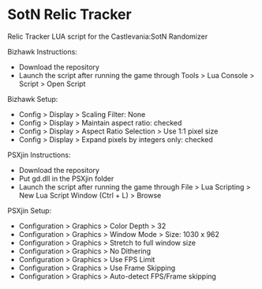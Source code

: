 # SotN Relic Tracker
Relic Tracker LUA script for the Castlevania:SotN Randomizer

Bizhawk Instructions: 
* Download the repository
* Launch the script after running the game through Tools > Lua Console > Script > Open Script

Bizhawk Setup:
* Config > Display > Scaling Filter: None
* Config > Display > Maintain aspect ratio: checked
* Config > Display > Aspect Ratio Selection > Use 1:1 pixel size
* Config > Display > Expand pixels by integers only: checked

PSXjin Instructions: 
* Download the repository
* Put gd.dll in the PSXjin folder
* Launch the script after running the game through File > Lua Scripting > New Lua Script Window (Ctrl + L) > Browse

PSXjin Setup:
* Configuration > Graphics > Color Depth > 32
* Configuration > Graphics > Window Mode > Size: 1030 x 962
* Configuration > Graphics > Stretch to full window size
* Configuration > Graphics > No Dithering
* Configuration > Graphics > Use FPS Limit
* Configuration > Graphics > Use Frame Skipping
* Configuration > Graphics > Auto-detect FPS/Frame skipping